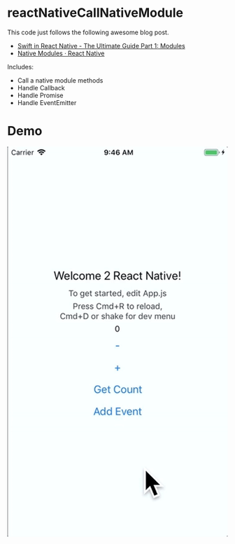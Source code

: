 # reactNativeCallNativeModule

This code just follows the following awesome blog post.

- [Swift in React Native \- The Ultimate Guide Part 1: Modules](https://teabreak.e-spres-oh.com/swift-in-react-native-the-ultimate-guide-part-1-modules-9bb8d054db03)
- [Native Modules · React Native](https://facebook.github.io/react-native/docs/native-modules-android)

Includes:

- Call a native module methods
- Handle Callback
- Handle Promise
- Handle EventEmitter

# Demo

![](images/demo.gif)
